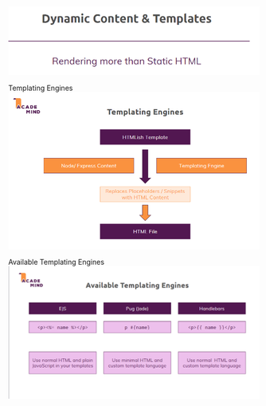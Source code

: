 ![Alt text](image.png)

Templating Engines
![Alt text](image-1.png)

Available Templating Engines
![Alt text](image-2.png)